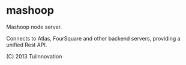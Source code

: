 mashoop
=======

Mashoop node server.

Connects to Atlas, FourSquare and other backend servers,
providing a unified Rest API.

(C) 2013 TuiInnovation


